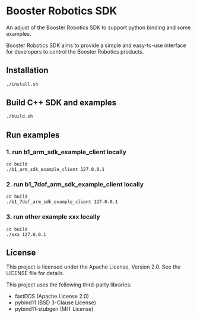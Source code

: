 # Booster Robotics SDK
An adjust of the Booster Robotics SDK to support python binding and some examples.

Booster Robotics SDK aims to provide a simple and easy-to-use interface for developers to control the Booster Robotics products. 

## Installation
```bash
./install.sh
```
## Build C++ SDK and examples
```bash
./build.sh
```

## Run examples
### 1. run b1_arm_sdk_example_client locally
```
cd build
./b1_arm_sdk_example_client 127.0.0.1
```
### 2. run b1_7dof_arm_sdk_example_client locally
```
cd build
./b1_7dof_arm_sdk_example_client 127.0.0.1
```
### 3. run other example xxx locally
```
cd build
./xxx 127.0.0.1
```


## License

This project is licensed under the Apache License, Version 2.0. See the LICENSE file for details.

This project uses the following third-party libraries:
- fastDDS (Apache License 2.0)
- pybind11 (BSD 3-Clause License)
- pybind11-stubgen (MIT License)